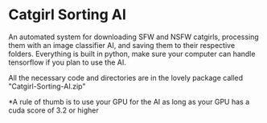 # Catgirl Sorting AI

An automated system for downloading SFW and NSFW catgirls, processing them with an image classifier AI, and saving them to their respective folders. Everything is built in python, make sure your computer can handle tensorflow if you plan to use the AI.

All the necessary code and directories are in the lovely package called "Catgirl-Sorting-AI.zip"

*A rule of thumb is to use your GPU for the AI as long as your GPU has a cuda score of 3.2 or higher
